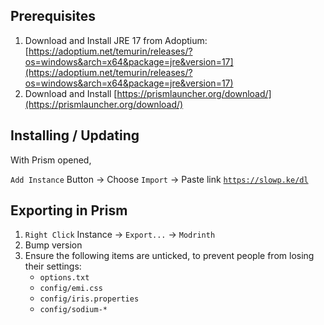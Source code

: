 ## Prerequisites

1. Download and Install JRE 17 from Adoptium: [https://adoptium.net/temurin/releases/?os=windows&arch=x64&package=jre&version=17](https://adoptium.net/temurin/releases/?os=windows&arch=x64&package=jre&version=17)
2. Download and Install [https://prismlauncher.org/download/](https://prismlauncher.org/download/)

## Installing / Updating

With Prism opened,

`Add Instance` Button → Choose `Import` → Paste link [`https://slowp.ke/dl`](https://slowp.ke/dl)

## Exporting in Prism

1. `Right Click` Instance → `Export...` → `Modrinth`
2. Bump version
3. Ensure the following items are unticked, to prevent people from losing their settings:
   - `options.txt`
   - `config/emi.css`
   - `config/iris.properties`
   - `config/sodium-*`
